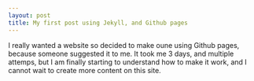 ```yaml
---
layout: post
title: My first post using Jekyll, and Github pages
---
```


I really wanted a website so decided to make oune using Github pages, because someone suggested it to me. 
It took me 3 days, and multiple attemps, but I am finally starting to understand how to make it work, and 
I cannot wait to create more content on this site. 
